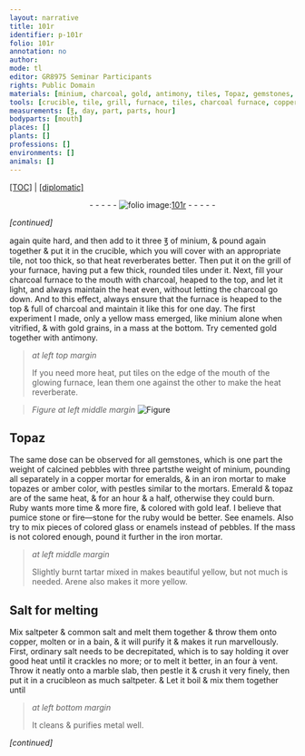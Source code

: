 ```yaml
---
layout: narrative
title: 101r
identifier: p-101r
folio: 101r
annotation: no
author:
mode: tl
editor: GR8975 Seminar Participants
rights: Public Domain
materials: [minium, charcoal, gold, antimony, tiles, Topaz, gemstones, pebbles, copper, emeralds, iron, topazes, amber, Emerald, topaz, Ruby, pumice stone, fire-stone, ruby, enamels, glass, tartar, Arene, Salt, saltpeter, common salt, ordinary salt, marble]
tools: [crucible, tile, grill, furnace, tiles, charcoal furnace, copper mortar, iron mortar, pestles, mortars, four à vent]
measurements: [℥, day, part, parts, hour]
bodyparts: [mouth]
places: []
plants: []
professions: []
environments: []
animals: []
---
```


<p><a href="{{ site.baseurl }}/translation/">[TOC]</a> | <a href="{{ site.baseurl }}/texts/p-101r_tc/" target="_blank">[diplomatic]</a></p><div class="folio" align="center">- - - - - <a href="http://gallica.bnf.fr/ark:/12148/btv1b10500001g/f207.image" target="_blank"><img src="https://cu-mkp.github.io/2017-workshop-edition/assets/photo-icon.png" alt="folio image: " style="display:inline-block; margin-bottom:-3px;"/>101r</a> - - - - - </div>  
 
*[continued]*
  
again quite hard, and then add to it three <span class="ms">℥</span> of <span class="m">minium</span>, & pound again together & put it in the <span class="tl">crucible</span>, which you will cover with an appropriate <span class="tl">tile</span>, not too thick, so that heat reverberates better. Then put it on the <span class="tl">grill</span> of your <span class="tl">furnace</span>, having put a few thick, rounded <span class="tl">tiles</span> under it. Next, fill your <span class="tl"><span class="m">charcoal</span> furnace</span> to the <span class="bp">mouth</span> with <span class="m">charcoal</span>, heaped to the top, and let it light, and always maintain the heat even, without letting the <span class="m">charcoal</span> go down. And to this effect, always ensure that the <span class="tl">furnace</span> is heaped to the top & full of <span class="m">charcoal</span> and maintain it like this for one <span class="ms">day</span>. The first experiment I made, only a yellow mass emerged, like <span class="m">minium</span> alone when vitrified, & with <span class="m">gold</span> grains, in a mass at the bottom. Try cemented <span class="m">gold</span> together with <span class="m">antimony</span>.
<span class="m"> </span> 
> *at left top margin*
> 
> 
>   If you need more heat, put <span class="m">tiles</span> on the edge of the <span class="bp">mouth</span> of the glowing <span class="tl">furnace</span>, lean them one against the other to make the heat reverberate.
 
> *Figure*
> *at left middle margin*
> <a href="https://drive.google.com/open?id=0B9-oNrvWdlO5dnlodmJvNkRMaWM" target="_blank"><img src="https://cu-mkp.github.io/GR8975-edition/assets/photo-icon.png" alt="Figure" style="display:inline-block; margin-bottom:-3px;"/></a>
 
 
  

## <span class="m">Topaz</span>

 
The same dose can be observed for all <span class="m">gemstones</span>, which is one <span class="ms">part</span> the weight of calcined <span class="m">pebbles</span> with three <span class="ms">parts</span>the weight of <span class="m">minium</span>, pounding all separately in a <span class="tl"><span class="m">copper</span> mortar</span> for <span class="m">emeralds</span>, & in an <span class="tl"><span class="m">iron</span> mortar</span> to make <span class="m">topazes</span> or <span class="m">amber</span> color, with <span class="tl">pestles</span> similar to the <span class="tl">mortars</span>. <span class="m">Emerald</span> & <span class="m">topaz</span> are of the same heat, & for an <span class="ms">hour</span> & a half, otherwise they could burn. <span class="m">Ruby</span> wants more time & more fire, & colored with <span class="m">gold</span> leaf. I believe that <span class="m">pumice stone</span> or <span class="m">fire—stone</span> for the <span class="m">ruby</span> would be better. See <span class="m">enamels</span>. Also try to mix pieces of colored <span class="m">glass</span> or <span class="m">enamels</span> instead of <span class="m">pebbles</span>. If the mass is not colored enough, pound it further in the <span class="tl"><span class="m">iron</span> mortar</span>.
 
> *at left middle margin*
> 
> 
>   Slightly burnt <span class="m">tartar</span> mixed in makes beautiful yellow, but not much is needed. <span class="m">Arene</span> also makes it more yellow.
 
 
  

## <span class="m">Salt</span> for melting

 
Mix <span class="m">saltpeter</span> & <span class="m">common salt</span> and melt them together & throw them onto <span class="m">copper</span>, molten or in a bain, & it will purify it & makes it run marvellously. First, <span class="m">ordinary salt</span> needs to be decrepitated, which is to say holding it over good heat until it crackles no more; or to melt it better, in an <span class="tl">four à vent</span>. Throw it neatly onto a <span class="m">marble</span> <span class="sup">slab</span>, then pestle it & crush it very finely, then put it in a <span class="tl">crucible</span>on as much <span class="m">saltpeter</span>. & Let it boil & mix them together until
 
> *at left bottom margin*
> 
> 
>   It cleans & purifies metal well.
 
*[continued]*
 
